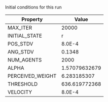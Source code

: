 Initial conditions for this run

| Property     | Value     |
|--------------|-----------|
|MAX_ITER|20000|
|INITIAL_STATE|r|
|POS_STDV|8.0E-4|
|ANG_STDV|0.1348|
|NUM_AGENTS|2000|
|ALPHA| 1.57079632679|
|PERCEIVED_WEIGHT|6.283185307|
|THRESHOLD|636.619772368|
|VELOCITY|8.0E-4|